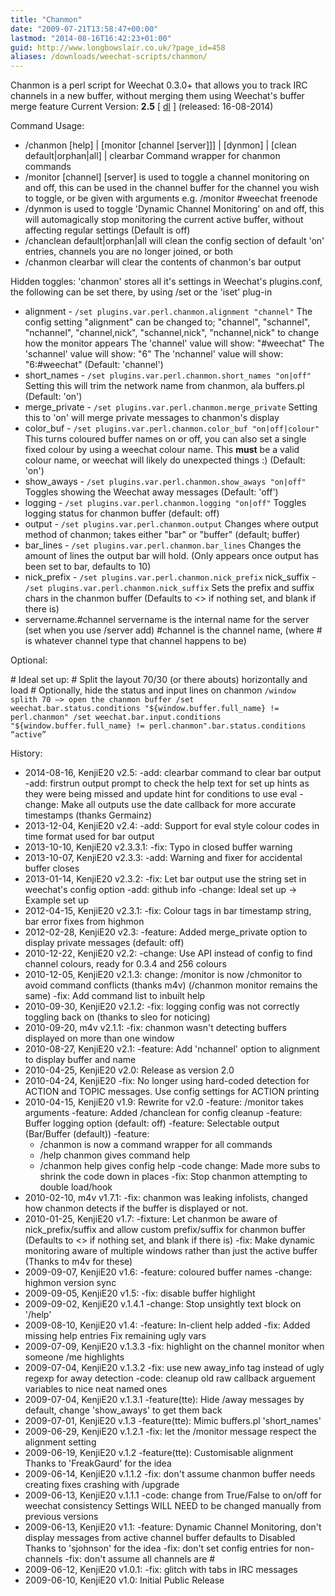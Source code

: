 ```yaml
---
title: "Chanmon"
date: "2009-07-21T13:58:47+00:00"
lastmod: "2014-08-16T16:42:23+01:00"
guid: http://www.longbowslair.co.uk/?page_id=458
aliases: /downloads/weechat-scripts/chanmon/
---
```


Chanmon is a perl script for Weechat 0.3.0+ that allows you to track IRC channels in a new buffer, without merging them using Weechat's buffer merge feature
Current Version: **2.5** \[ [dl](http://dl.getdropbox.com/u/501502/chanmon.pl) \]
(released: 16-08-2014)

Command Usage:

- /chanmon \[help\] | \[monitor \[channel \[server\]\]\] | \[dynmon\] | \[clean default|orphan|all\] | clearbar
  Command wrapper for chanmon commands
- /monitor \[channel\] \[server\] is used to toggle a channel monitoring on and off, this can be used in the channel buffer for the channel you wish to toggle, or be given with arguments e.g. /monitor #weechat freenode
- /dynmon is used to toggle 'Dynamic Channel Monitoring' on and off, this will automagically stop monitoring the current active buffer, without affecting regular settings (Default is off)
- /chanclean default|orphan|all will clean the config section of default 'on' entries, channels you are no longer joined, or both
- /chanmon clearbar will clear the contents of chanmon's bar output

Hidden toggles:
'chanmon' stores all it's settings in Weechat's plugins.conf, the following can be set there, by using /set or the 'iset' plug-in

- alignment - `/set plugins.var.perl.chanmon.alignment "channel"`
  The config setting "alignment" can be changed to;
  "channel", "schannel", "nchannel", "channel,nick", "schannel,nick", "nchannel,nick"
  to change how the monitor appears
  The 'channel' value will show: "#weechat"
  The 'schannel' value will show: "6"
  The 'nchannel' value will show: "6:#weechat"
  (Default: 'channel')
- short\_names - `/set plugins.var.perl.chanmon.short_names "on|off"`
  Setting this will trim the network name from chanmon, ala buffers.pl
  (Default: 'on')
- merge\_private - `/set plugins.var.perl.chanmon.merge_private`
  Setting this to 'on' will merge private messages to chanmon's display
- color\_buf - `/set plugins.var.perl.chanmon.color_buf "on|off|colour"`
  This turns coloured buffer names on or off, you can also set a single fixed colour by using a weechat colour name.
  This **must** be a valid colour name, or weechat will likely do unexpected things :)
  (Default: 'on')
- show\_aways - `/set plugins.var.perl.chanmon.show_aways "on|off"`
  Toggles showing the Weechat away messages
  (Default: 'off')
- logging - `/set plugins.var.perl.chanmon.logging "on|off"`
  Toggles logging status for chanmon buffer
  (default: off)
- output - `/set plugins.var.perl.chanmon.output`
  Changes where output method of chanmon; takes either "bar" or "buffer"
  (default; buffer)
- bar\_lines - `/set plugins.var.perl.chanmon.bar_lines`
  Changes the amount of lines the output bar will hold.
  (Only appears once output has been set to bar, defaults to 10)
- nick\_prefix - `/set plugins.var.perl.chanmon.nick_prefix`
  nick\_suffix - `/set plugins.var.perl.chanmon.nick_suffix`
  Sets the prefix and suffix chars in the chanmon buffer
  (Defaults to <> if nothing set, and blank if there is)
- servername.#channel
  servername is the internal name for the server (set when you use /server add)
  #channel is the channel name, (where # is whatever channel type that channel happens to be)

Optional:

\# Ideal set up:
\# Split the layout 70/30 (or there abouts) horizontally and load
\# Optionally, hide the status and input lines on chanmon
`/window splith 70 –> open the chanmon buffer
/set weechat.bar.status.conditions "${window.buffer.full_name} != perl.chanmon"
/set weechat.bar.input.conditions "${window.buffer.full_name} != perl.chanmon".bar.status.conditions “active”`

History:

- 2014-08-16, KenjiE20
  v2.5: -add: clearbar command to clear bar output
  -add: firstrun output prompt to check the help text for set up hints as they were being missed and update hint for conditions to use eval
  -change: Make all outputs use the date callback for more accurate timestamps (thanks Germainz)
- 2013-12-04, KenjiE20
  v2.4: -add: Support for eval style colour codes in time format used for bar output
- 2013-10-10, KenjiE20
  v2.3.3.1: -fix: Typo in closed buffer warning
- 2013-10-07, KenjiE20
  v2.3.3: -add: Warning and fixer for accidental buffer closes
- 2013-01-14, KenjiE20
  v2.3.2: -fix: Let bar output use the string set in weechat's config option
  -add: github info
  -change: Ideal set up -> Example set up
- 2012-04-15, KenjiE20
  v2.3.1: -fix: Colour tags in bar timestamp string, bar error fixes from highmon
- 2012-02-28, KenjiE20
  v2.3: -feature: Added merge\_private option to display private messages (default: off)
- 2010-12-22, KenjiE20
  v2.2: -change: Use API instead of config to find channel colours, ready for 0.3.4 and 256 colours
- 2010-12-05, KenjiE20
  v2.1.3: change: /monitor is now /chmonitor to avoid command conflicts (thanks m4v)
  (/chanmon monitor remains the same)
  -fix: Add command list to inbuilt help
- 2010-09-30, KenjiE20
  v2.1.2: -fix: logging config was not correctly toggling back on (thanks to sleo for noticing)
- 2010-09-20, m4v
  v2.1.1: -fix: chanmon wasn't detecting buffers displayed on more than one window
- 2010-08-27, KenjiE20
  v2.1: -feature: Add 'nchannel' option to alignment to display buffer and name
- 2010-04-25, KenjiE20
  v2.0: Release as version 2.0
- 2010-04-24, KenjiE20
  -fix: No longer using hard-coded detection for ACTION and TOPIC messages. Use config settings for ACTION printing
- 2010-04-15, KenjiE20
  v1.9: Rewrite for v2.0
  -feature: /monitor takes arguments
  -feature: Added /chanclean for config cleanup
  -feature: Buffer logging option (default: off)
  -feature: Selectable output (Bar/Buffer (default))
  -feature:
  - /chanmon is now a command wrapper for all commands
  - /help chanmon gives command help
  - /chanmon help gives config help
  -code change: Made more subs to shrink the code down in places
  -fix: Stop chanmon attempting to double load/hook
- 2010-02-10, m4v
  v1.7.1: -fix: chanmon was leaking infolists, changed how chanmon detects if the buffer is displayed or not.
- 2010-01-25, KenjiE20
  v1.7: -fixture: Let chanmon be aware of nick\_prefix/suffix and allow custom prefix/suffix for chanmon buffer
  (Defaults to <> if nothing set, and blank if there is)
  -fix: Make dynamic monitoring aware of multiple windows rather than just the active buffer
  (Thanks to m4v for these)
- 2009-09-07, KenjiE20
  v1.6: -feature: coloured buffer names
  -change: highmon version sync
- 2009-09-05, KenjiE20
  v1.5: -fix: disable buffer highlight
- 2009-09-02, KenjiE20
  v.1.4.1 -change: Stop unsightly text block on '/help'
- 2009-08-10, KenjiE20
  v1.4: -feature: In-client help added
  -fix: Added missing help entries
  Fix remaining ugly vars
- 2009-07-09, KenjiE20
  v.1.3.3 -fix: highlight on the channel monitor when someone /me highlights
- 2009-07-04, KenjiE20
  v.1.3.2 -fix: use new away\_info tag instead of ugly regexp for away detection
  -code: cleanup old raw callback arguement variables to nice neat named ones
- 2009-07-04, KenjiE20
  v.1.3.1 -feature(tte): Hide /away messages by default, change 'show\_aways' to get them back
- 2009-07-01, KenjiE20
  v.1.3 -feature(tte): Mimic buffers.pl 'short\_names'
- 2009-06-29, KenjiE20
  v.1.2.1 -fix: let the /monitor message respect the alignment setting
- 2009-06-19, KenjiE20
  v.1.2 -feature(tte): Customisable alignment
  Thanks to 'FreakGaurd' for the idea
- 2009-06-14, KenjiE20
  v.1.1.2 -fix: don't assume chanmon buffer needs creating
  fixes crashing with /upgrade
- 2009-06-13, KenjiE20
  v.1.1.1 -code: change from True/False to on/off for weechat consistency
  Settings WILL NEED to be changed manually from previous versions
- 2009-06-13, KenjiE20
  v1.1: -feature: Dynamic Channel Monitoring,
  don't display messages from active channel buffer
  defaults to Disabled
  Thanks to 'sjohnson' for the idea
  -fix: don't set config entries for non-channels
  -fix: don't assume all channels are #
- 2009-06-12, KenjiE20
  v1.0.1: -fix: glitch with tabs in IRC messages
- 2009-06-10, KenjiE20
  v1.0: Initial Public Release
